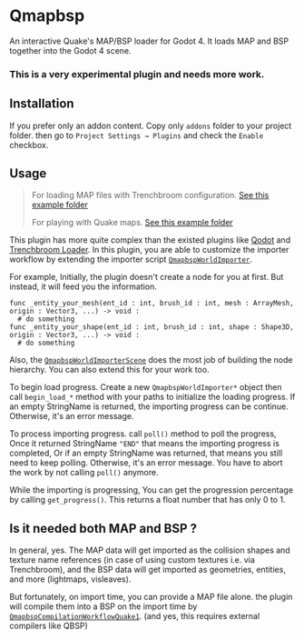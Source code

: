 # Qmapbsp
An interactive Quake's MAP/BSP loader for Godot 4. It loads MAP and BSP together into the Godot 4 scene.

### This is a very experimental plugin and needs more work.

## Installation
If you prefer only an addon content. Copy only `addons` folder to your project folder. then go to `Project Settings → Plugins` and check the `Enable` checkbox.

## Usage
> For loading MAP files with Trenchbroom configuration. [See this example folder](https://github.com/gongpha/gdQmapbsp/tree/master/trenchbroom_example)
>
> For playing with Quake maps. [See this example folder](https://github.com/gongpha/gdQmapbsp/tree/master/quake1_example)

This plugin has more quite complex than the existed plugins like [Qodot](https://github.com/QodotPlugin/qodot-plugin) and [Trenchbroom Loader](https://github.com/codecat/godot-tbloader).
In this plugin, you are able to customize the importer workflow by extending the importer script [`QmapbspWorldImporter`](https://github.com/gongpha/gdQmapbsp/blob/master/addons/qmapbsp/importer/world_importer.gd).

For example, Initially, the plugin doesn't create a node for you at first. But instead, it will feed you the information.
```gdscript
func _entity_your_mesh(ent_id : int, brush_id : int, mesh : ArrayMesh, origin : Vector3, ...) -> void :
  # do something
func _entity_your_shape(ent_id : int, brush_id : int, shape : Shape3D, origin : Vector3, ...) -> void :
  # do something
```

Also, the [`QmapbspWorldImporterScene`](https://github.com/gongpha/gdQmapbsp/blob/master/addons/qmapbsp/importer/impext/scene.gd) does the most job of building the node hierarchy. You can also extend this for your work too.

To begin load progress. Create a new `QmapbspWorldImporter*` object then call `begin_load_*` method with your paths to initialize the loading progress. If an empty StringName is returned, the importing progress can be continue. Otherwise, it's an error message.

To process importing progress. call `poll()` method to poll the progress, Once it returned StringName `"END"` that means the importing progress is completed, Or if an empty StringName was returned, that means you still need to keep polling. Otherwise, it's an error message. You have to abort the work by not calling `poll()` anymore.

While the importing is progressing, You can get the progression percentage by calling `get_progress()`. This returns a float number that has only 0 to 1.

## Is it needed both MAP and BSP ?
In general, yes. The MAP data will get imported as the collision shapes and texture name references (in case of using custom textures i.e. via Trenchbroom), and the BSP data will get imported as geometries, entities, and more (lightmaps, visleaves).

But fortunately, on import time, you can provide a MAP file alone. the plugin will compile them into a BSP on the import time by [`QmapbspCompilationWorkflowQuake1`](https://github.com/gongpha/gdQmapbsp/blob/master/addons/qmapbsp/importer/cmplwf/quake1.gd). (and yes, this requires external compilers like QBSP)
